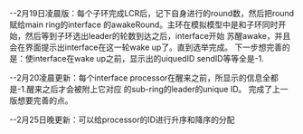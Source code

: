 --2月19日凌晨版：每个子环完成LCR后，记下自身进行的round数，然后把round赋给main ring的interface
的awakeRound。主环在模拟模型中是和子环同时开始，然后等到子环选出leader的轮数到达之后，interface开始
苏醒awake，并且会在界面提示出interface在这一轮wake up了。直到选举完成。
下一步想完善的是：使interface在wake up之前，显示出的uiquedID sendID等等全是-1.

--2月20凌晨更新：每个interface processor在醒来之前，所显示的信息全都是-1.醒来之后才会被附上它对应
的sub-ring的leader的unique ID。 完成了上一版想要完善的点。

--2月25日晚更新：可以给processor的ID进行升序和降序的分配